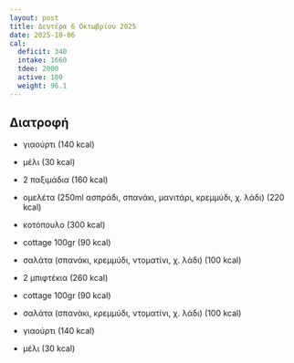 ```yaml
---
layout: post
title: Δευτέρα 6 Οκτωβρίου 2025
date: 2025-10-06
cal:
  deficit: 340
  intake: 1660
  tdee: 2000
  active: 100
  weight: 96.1
---
```


## Διατροφή

- γιαούρτι (140 kcal)
- μέλι (30 kcal)

- 2 παξιμάδια (160 kcal)

- ομελέτα (250ml ασπράδι, σπανάκι, μανιτάρι, κρεμμύδι, χ. λάδι) (220 kcal) 

- κοτόπουλο (300 kcal)
- cottage 100gr (90 kcal)
- σαλάτα (σπανάκι, κρεμμύδι, ντοματίνι, χ. λάδι) (100 kcal)

- 2 μπιφτέκια (260 kcal)
- cottage 100gr (90 kcal)
- σαλάτα (σπανάκι, κρεμμύδι, ντοματίνι, χ. λάδι) (100 kcal)

- γιαούρτι (140 kcal)
- μέλι (30 kcal)



<!---  ![pic](/pics/2025-10-06/yogurt.jpg)<br> -->
